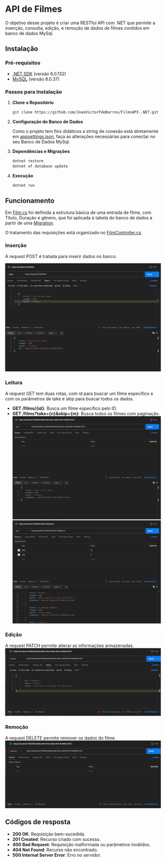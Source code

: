 # API de Filmes
O objetivo desse projeto é criar uma RESTful API com .NET que permite a inserção, consulta, edição, e remoção de dados de filmes contidos em banco de dados MySql.

## Instalação
### Pré-requisitos

- [.NET SDK](https://dotnet.microsoft.com/en-us/download/dotnet/6.0) (versão 6.0.132)
- [MySQL](https://www.mysql.com/downloads/) (versão 8.0.37)

### Passos para Instalação

1. **Clone o Repositório**
   ```bash
   git clone https://github.com/JoaoVictorFdeBarros/FilmsAPI-.NET.git

   ```
2. **Configuração do Banco de Dados**
    
    Como o projeto tem fins didáticos a string de conexão está diretamente em [appsettings.json](./appsettings.json), faça as alterações necessárias para conectar no seu Banco de Dados MySql.

3. **Dependências e Migrações** 
    ```bash
    dotnet restore
    dotnet ef database update
    ```
4. **Execução**
    ```bash
    dotnet run
    ```


## Funcionamento
Em [Film.cs](./models/Film.cs) foi definida a estrutura básica de uma entrada de filme, com Título, Duração e gênero, que foi aplicada à tabela do banco de dados a partir de uma [Migration](https://learn.microsoft.com/pt-br/ef/core/managing-schemas/migrations/?tabs=dotnet-core-cli). 

O tratamento das requisições está organizado no [FilmController.cs](./Controllers/FilmController.cs).
### Inserção
A request POST é tratada para inserir dados no banco.

![PostRequest](./Images/01.png)

### Leitura
A request GET tem duas rotas, com id para buscar um filme específico e com os parâmetros de take e skip para buscar todos os dados.

- **GET /films/{id}**: Busca um filme específico pelo ID.
- **GET /films?take={n}&skip={m}**: Busca todos os filmes com paginação.
![GetRequest](./Images/02.png)
![GetRequest](./Images/03.png)

### Edição
A request PATCH permite alterar as informações armazenadas.
![PatchRequest](./Images/04.png)

### Remoção
A request DELETE permite remover os dados do filme.
![DeleteRequest](./Images/05.png)

## Códigos de resposta
- **200 OK**: Requisição bem-sucedida.
- **201 Created**: Recurso criado com sucesso.
- **400 Bad Request**: Requisição malformada ou parâmetros inválidos.
- **404 Not Found**: Recurso não encontrado.
- **500 Internal Server Error**: Erro no servidor.

